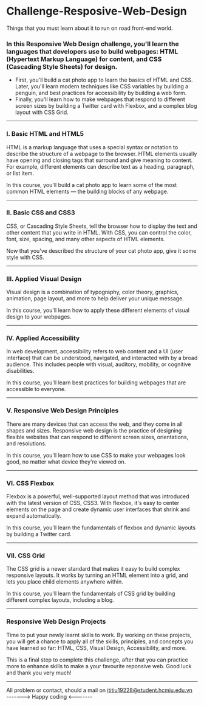 # Challenge-Resposive-Web-Design
Things that you must learn about it to run on road front-end world.

### In this Responsive Web Design challenge, you'll learn the languages that developers use to build webpages: HTML (Hypertext Markup Language) for content, and CSS (Cascading Style Sheets) for design.
+ First, you'll build a cat photo app to learn the basics of HTML and CSS. Later, you'll learn modern techniques like CSS variables by building a penguin, and best practices for accessibility by building a web form.
+ Finally, you'll learn how to make webpages that respond to different screen sizes by building a Twitter card with Flexbox, and a complex blog layout with CSS Grid.

---
### I. Basic HTML and HTML5
HTML is a markup language that uses a special syntax or notation to describe the structure of a webpage to the browser. HTML elements usually have opening and closing tags that surround and give meaning to content. For example, different elements can describe text as a heading, paragraph, or list item.

In this course, you'll build a cat photo app to learn some of the most common HTML elements — the building blocks of any webpage.

---
### II. Basic CSS and CSS3
CSS, or Cascading Style Sheets, tell the browser how to display the text and other content that you write in HTML. With CSS, you can control the color, font, size, spacing, and many other aspects of HTML elements.

Now that you've described the structure of your cat photo app, give it some style with CSS.

---
### III. Applied Visual Design
Visual design is a combination of typography, color theory, graphics, animation, page layout, and more to help deliver your unique message.

In this course, you'll learn how to apply these different elements of visual design to your webpages.

---
### IV. Applied Accessibility
In web development, accessibility refers to web content and a UI (user interface) that can be understood, navigated, and interacted with by a broad audience. This includes people with visual, auditory, mobility, or cognitive disabilities.

In this course, you'll learn best practices for building webpages that are accessible to everyone.

---
### V. Responsive Web Design Principles
There are many devices that can access the web, and they come in all shapes and sizes. Responsive web design is the practice of designing flexible websites that can respond to different screen sizes, orientations, and resolutions.

In this course, you'll learn how to use CSS to make your webpages look good, no matter what device they're viewed on.

---
### VI. CSS Flexbox
Flexbox is a powerful, well-supported layout method that was introduced with the latest version of CSS, CSS3. With flexbox, it's easy to center elements on the page and create dynamic user interfaces that shrink and expand automatically.

In this course, you'll learn the fundamentals of flexbox and dynamic layouts by building a Twitter card.

---
### VII. CSS Grid
The CSS grid is a newer standard that makes it easy to build complex responsive layouts. It works by turning an HTML element into a grid, and lets you place child elements anywhere within.

In this course, you'll learn the fundamentals of CSS grid by building different complex layouts, including a blog.

---
### Responsive Web Design Projects
Time to put your newly learnt skills to work. By working on these projects, you will get a chance to apply all of the skills, principles, and concepts you have learned so far: HTML, CSS, Visual Design, Accessibility, and more.

This is a final step to complete this challenge, after that you can practice more to enhance skills to make a your favourite reponsive web.
Good luck and thank you very much!

---
All problem or contact, should a mail on ititiu19228@student.hcmiu.edu.vn <br/>
-------> Happy coding <-------
